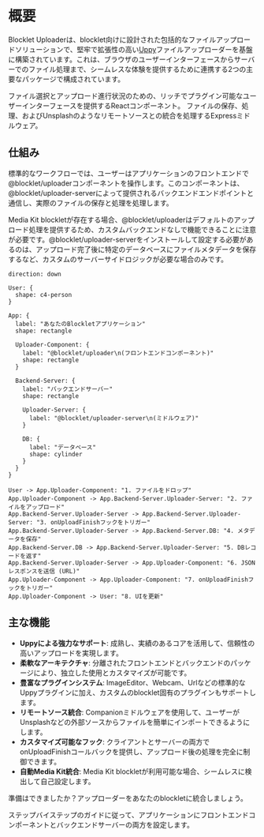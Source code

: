 # 概要

Blocklet Uploaderは、blocklet向けに設計された包括的なファイルアップロードソリューションで、堅牢で拡張性の高い[Uppy](https://uppy.io/)ファイルアップローダーを基盤に構築されています。これは、ブラウザのユーザーインターフェースからサーバーでのファイル処理まで、シームレスな体験を提供するために連携する2つの主要なパッケージで構成されています。

<x-cards>
  <x-card data-title="@blocklet/uploader (フロントエンド)" data-icon="lucide:upload-cloud" data-href="/getting-started/frontend-setup">
    ファイル選択とアップロード進行状況のための、リッチでプラグイン可能なユーザーインターフェースを提供するReactコンポーネント。
  </x-card>
  <x-card data-title="@blocklet/uploader-server (バックエンド)" data-icon="lucide:server" data-href="/getting-started/backend-setup">
    ファイルの保存、処理、およびUnsplashのようなリモートソースとの統合を処理するExpressミドルウェア。
  </x-card>
</x-cards>

## 仕組み

標準的なワークフローでは、ユーザーはアプリケーションのフロントエンドで@blocklet/uploaderコンポーネントを操作します。このコンポーネントは、@blocklet/uploader-serverによって提供されるバックエンドエンドポイントと通信し、実際のファイルの保存と処理を処理します。

Media Kit blockletが存在する場合、@blocklet/uploaderはデフォルトのアップロード処理を提供するため、カスタムバックエンドなしで機能できることに注意が必要です。@blocklet/uploader-serverをインストールして設定する必要があるのは、アップロード完了後に特定のデータベースにファイルメタデータを保存するなど、カスタムのサーバーサイドロジックが必要な場合のみです。

```d2 基本的なアップロードフロー
direction: down

User: { 
  shape: c4-person 
}

App: {
  label: "あなたのBlockletアプリケーション"
  shape: rectangle

  Uploader-Component: {
    label: "@blocklet/uploader\n(フロントエンドコンポーネント)"
    shape: rectangle
  }

  Backend-Server: {
    label: "バックエンドサーバー"
    shape: rectangle

    Uploader-Server: {
      label: "@blocklet/uploader-server\n(ミドルウェア)"
    }

    DB: {
      label: "データベース"
      shape: cylinder
    }
  }
}

User -> App.Uploader-Component: "1. ファイルをドロップ"
App.Uploader-Component -> App.Backend-Server.Uploader-Server: "2. ファイルをアップロード"
App.Backend-Server.Uploader-Server -> App.Backend-Server.Uploader-Server: "3. onUploadFinishフックをトリガー"
App.Backend-Server.Uploader-Server -> App.Backend-Server.DB: "4. メタデータを保存"
App.Backend-Server.DB -> App.Backend-Server.Uploader-Server: "5. DBレコードを返す"
App.Backend-Server.Uploader-Server -> App.Uploader-Component: "6. JSONレスポンスを送信 (URL)"
App.Uploader-Component -> App.Uploader-Component: "7. onUploadFinishフックをトリガー"
App.Uploader-Component -> User: "8. UIを更新"
```

## 主な機能

*   **Uppyによる強力なサポート**: 成熟し、実績のあるコアを活用して、信頼性の高いアップロードを実現します。
*   **柔軟なアーキテクチャ**: 分離されたフロントエンドとバックエンドのパッケージにより、独立した使用とカスタマイズが可能です。
*   **豊富なプラグインシステム**: ImageEditor、Webcam、Urlなどの標準的なUppyプラグインに加え、カスタムのblocklet固有のプラグインもサポートします。
*   **リモートソース統合**: Companionミドルウェアを使用して、ユーザーがUnsplashなどの外部ソースからファイルを簡単にインポートできるようにします。
*   **カスタマイズ可能なフック**: クライアントとサーバーの両方でonUploadFinishコールバックを提供し、アップロード後の処理を完全に制御できます。
*   **自動Media Kit統合**: Media Kit blockletが利用可能な場合、シームレスに検出して自己設定します。

準備はできましたか？アップローダーをあなたのblockletに統合しましょう。

<x-card data-title="はじめに" data-icon="lucide:rocket" data-href="/getting-started" data-cta="ガイドを開始">
  ステップバイステップのガイドに従って、アプリケーションにフロントエンドコンポーネントとバックエンドサーバーの両方を設定します。
</x-card>